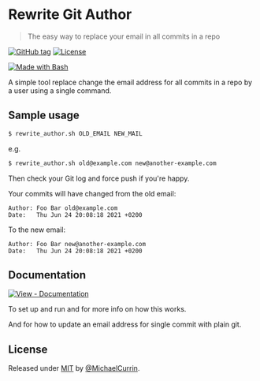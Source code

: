 # Rewrite Git Author
> The easy way to replace your email in all commits in a repo

[![GitHub tag](https://img.shields.io/github/tag/MichaelCurrin/rewrite-git-author?include_prereleases=&sort=semver)](https://github.com/MichaelCurrin/rewrite-git-author/releases/)
[![License](https://img.shields.io/badge/License-MIT-blue)](#license)

[![Made with Bash](https://img.shields.io/badge/Bash->=3-blue?logo=gnu-bash&logoColor=white)](https://www.gnu.org/software/bash/)

A simple tool replace change the email address for all commits in a repo by a user using a single command.


## Sample usage

```sh
$ rewrite_author.sh OLD_EMAIL NEW_MAIL
```

e.g.

```sh
$ rewrite_author.sh old@example.com new@another-example.com
```

Then check your Git log and force push if you're happy.

Your commits will have changed from the old email:

```
Author: Foo Bar old@example.com
Date:   Thu Jun 24 20:08:18 2021 +0200
```

To the new email:

```
Author: Foo Bar new@another-example.com
Date:   Thu Jun 24 20:08:18 2021 +0200
```


## Documentation

[![View - Documentation](https://img.shields.io/badge/View-Documentation-blue?style=for-the-badge)](/docs/)

To set up and run and for more info on how this works.

And for how to update an email address for single commit with plain git.


## License

Released under [MIT](/LICENSE) by [@MichaelCurrin](https://github.com/MichaelCurrin).
